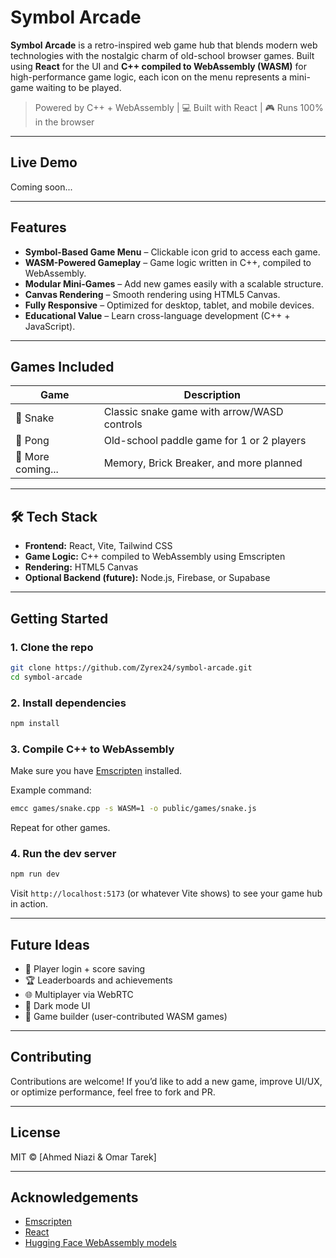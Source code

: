 # Symbol Arcade

**Symbol Arcade** is a retro-inspired web game hub that blends modern web technologies with the nostalgic charm of old-school browser games. Built using **React** for the UI and **C++ compiled to WebAssembly (WASM)** for high-performance game logic, each icon on the menu represents a mini-game waiting to be played.

> Powered by C++ + WebAssembly | 💻 Built with React | 🎮 Runs 100% in the browser

---

## Live Demo

Coming soon...

---

## Features

- **Symbol-Based Game Menu** – Clickable icon grid to access each game.
- **WASM-Powered Gameplay** – Game logic written in C++, compiled to WebAssembly.
- **Modular Mini-Games** – Add new games easily with a scalable structure.
- **Canvas Rendering** – Smooth rendering using HTML5 Canvas.
- **Fully Responsive** – Optimized for desktop, tablet, and mobile devices.
- **Educational Value** – Learn cross-language development (C++ + JavaScript).

---

## Games Included

| Game | Description |
|------|-------------|
| 🐍 Snake | Classic snake game with arrow/WASD controls |
| 🏓 Pong | Old-school paddle game for 1 or 2 players |
| 🧩 More coming... | Memory, Brick Breaker, and more planned |

---

## 🛠️ Tech Stack

- **Frontend:** React, Vite, Tailwind CSS
- **Game Logic:** C++ compiled to WebAssembly using Emscripten
- **Rendering:** HTML5 Canvas
- **Optional Backend (future):** Node.js, Firebase, or Supabase

---

## Getting Started

### 1. Clone the repo
```bash
git clone https://github.com/Zyrex24/symbol-arcade.git
cd symbol-arcade
````

### 2. Install dependencies

```bash
npm install
```

### 3. Compile C++ to WebAssembly

Make sure you have [Emscripten](https://emscripten.org/docs/getting_started/downloads.html) installed.

Example command:

```bash
emcc games/snake.cpp -s WASM=1 -o public/games/snake.js
```

Repeat for other games.

### 4. Run the dev server

```bash
npm run dev
```

Visit `http://localhost:5173` (or whatever Vite shows) to see your game hub in action.

---

## Future Ideas

* 🔐 Player login + score saving
* 🏆 Leaderboards and achievements
* 🌐 Multiplayer via WebRTC
* 🌙 Dark mode UI
* 🧩 Game builder (user-contributed WASM games)

---

## Contributing

Contributions are welcome! If you’d like to add a new game, improve UI/UX, or optimize performance, feel free to fork and PR.

---

## License

MIT © \[Ahmed Niazi & Omar Tarek]

---

## Acknowledgements

* [Emscripten](https://emscripten.org/)
* [React](https://reactjs.org/)
* [Hugging Face WebAssembly models](https://huggingface.co/)
